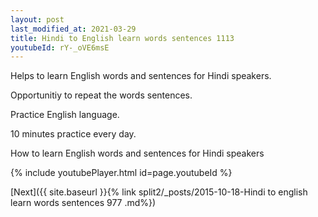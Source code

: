 ```yaml
---
layout: post
last_modified_at: 2021-03-29
title: Hindi to English learn words sentences 1113 
youtubeId: rY-_oVE6msE
---
```

 
 
Helps to learn English words and sentences for Hindi speakers.

Opportunitiy to repeat the words sentences. 

Practice English language. 
 
10 minutes practice every day. 
 
How to learn English words and sentences for Hindi speakers 
 
{% include youtubePlayer.html id=page.youtubeId %}
 
 
[Next]({{ site.baseurl }}{% link  split2/_posts/2015-10-18-Hindi to english learn words sentences 977 .md%})
 
